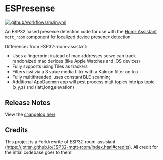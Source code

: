 # ESPresense

[![.github/workflows/main.yml](https://github.com/ESPresense/ESPresense/actions/workflows/main.yml/badge.svg)](https://github.com/ESPresense/ESPresense/actions/workflows/main.yml)

An ESP32 based presence detection node for use with the [Home Assistant](https://www.home-assistant.io/) [`mqtt_room` component](https://www.home-assistant.io/components/sensor.mqtt_room/) for localized device presence detection.

Differences from ESP32-room-assistant:
 * Uses a fingerprint instead of mac addresses so we can track randomized mac devices (like Apple Watches and iOS devices)
 * Fully supports using Tiles as trackers
 * Filters rssi via a 3 value media filter with a Kalman filter on top
 * Fully multithreaded, uses constant BLE scanning
 * Additional AppDaemon app will post process mqtt topics into ips topic (x,y,z) and (latt,long,elevation)

## Release Notes
View the [changelog here](./CHANGELOG.md).

## Credits

This project is a Fork/rewrite of ESP32-room-assistant (https://jptrsn.github.io/ESP32-mqtt-room/index.html#credits).  All credit for the intial codebase goes to them!
